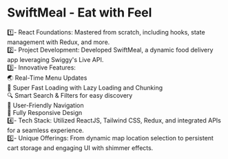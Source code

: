 <h1>SwiftMeal - Eat with Feel</h1>

<div>
1️⃣- React Foundations: Mastered from scratch, including hooks, state management with Redux, and more.<br>
2️⃣- Project Development: Developed SwiftMeal, a dynamic food delivery app leveraging Swiggy's Live API.<br>
3️⃣- Innovative Features:<br>
    🌏 Real-Time Menu Updates<br>
    🚀 Super Fast Loading with Lazy Loading and Chunking<br>
    🔍 Smart Search & Filters for easy discovery<br>
    📌 User-Friendly Navigation<br>
    📱 Fully Responsive Design<br>
4️⃣- Tech Stack: Utilized ReactJS, Tailwind CSS, Redux, and integrated APIs for a seamless experience.<br>
5️⃣- Unique Offerings: From dynamic map location selection to persistent cart storage and engaging UI with shimmer effects.<br>
</div>
